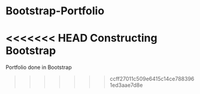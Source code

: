 # Bootstrap-Portfolio
<<<<<<< HEAD
Constructing Bootstrap
=======
Portfolio done in Bootstrap
>>>>>>> ccff27011c509e6415c14ce7883961ed3aae7d8e
